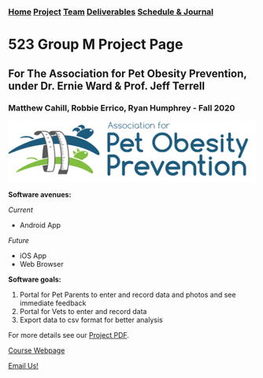 ### [Home](index.md)  [Project](project.md) [Team](team.md)  [Deliverables](deliverables.md) [Schedule & Journal](journal-sched.md)

# 523 Group M Project Page
## For The Association for Pet Obesity Prevention, under Dr. Ernie Ward & Prof. Jeff Terrell
### Matthew Cahill, Robbie Errico, Ryan Humphrey - Fall 2020

![Logo](apop-logo.png)

**Software avenues:**

_Current_
- Android App

_Future_
- iOS App
- Web Browser

**Software goals:**
1. Portal for Pet Parents to enter and record data and photos and see immediate feedback
2. Portal for Vets to enter and record data
3. Export data to csv format for better analysis

For more details see our [Project PDF](https://comp523.cs.unc.edu/f20/clients/ward.pdf).

[Course Webpage](https://comp523.cs.unc.edu/)

[Email Us!](mailto:mtcahill@live.unc.edu,rmerrico@live.unc.edu,ryanh777@live.unc.edu)
